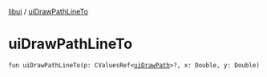 [libui](README.md) / [uiDrawPathLineTo](ui-draw-path-line-to.md)

# uiDrawPathLineTo

`fun uiDrawPathLineTo(p: CValuesRef<`[`uiDrawPath`](ui-draw-path.md)`>?, x: Double, y: Double)`
